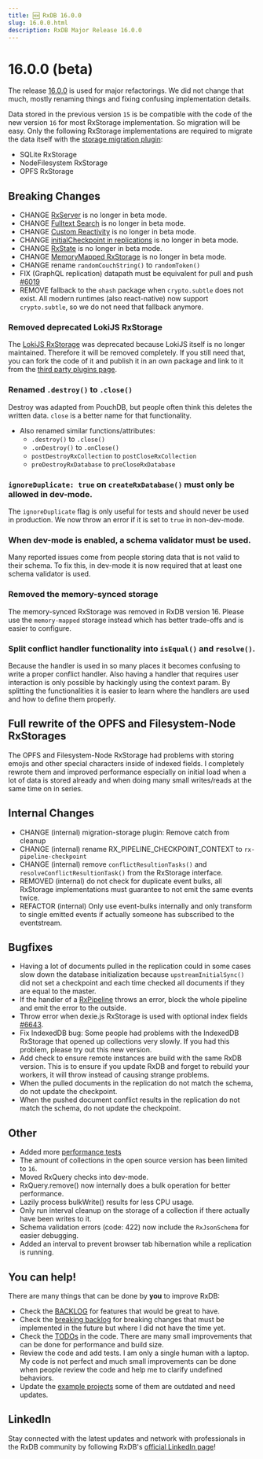 ```yaml
---
title: 🆕 RxDB 16.0.0
slug: 16.0.0.html
description: RxDB Major Release 16.0.0
---
```



# 16.0.0 (beta)

The release [16.0.0](https://rxdb.info/releases/16.0.0.html) is used for major refactorings. We did not change that much, mostly renaming things and fixing confusing implementation details.

Data stored in the previous version `15` is be compatible with the code of the new version `16` for most RxStorage implementation. So migration will be easy. 
Only the following RxStorage implementations are required to migrate the data itself with the [storage migration plugin](../migration-storage.md):
- SQLite RxStorage
- NodeFilesystem RxStorage
- OPFS RxStorage

## Breaking Changes
- CHANGE [RxServer](https://rxdb.info/rx-server.html) is no longer in beta mode.
- CHANGE [Fulltext Search](https://rxdb.info/fulltext-search.html) is no longer in beta mode.
- CHANGE [Custom Reactivity](https://rxdb.info/reactivity.html) is no longer in beta mode.
- CHANGE [initialCheckpoint in replications](https://rxdb.info/replication.html) is no longer in beta mode.
- CHANGE [RxState](https://rxdb.info/rx-state.html) is no longer in beta mode.
- CHANGE [MemoryMapped RxStorage](https://rxdb.info/rx-storage-memory-mapped.html) is no longer in beta mode.
- CHANGE rename `randomCouchString()` to `randomToken()`
- FIX (GraphQL replication) datapath must be equivalent for pull and push [#6019](https://github.com/pubkey/rxdb/pull/6019)
- REMOVE fallback to the `ohash` package when `crypto.subtle` does not exist. All modern runtimes (also react-native) now support `crypto.subtle`, so we do not need that fallback anymore.

### Removed deprecated LokiJS RxStorage

The [LokiJS RxStorage](https://rxdb.info/rx-storage-lokijs.html) was deprecated because LokiJS itself is no longer maintained. Therefore it will be removed completely. If you still need that, you can fork the code of it and publish it in an own package and link to it from the [third party plugins page](https://rxdb.info/third-party-plugins.html).

### Renamed `.destroy()` to `.close()`
Destroy was adapted from PouchDB, but people often think this deletes the written data. `close` is a better name for that functionality.
- Also renamed similar functions/attributes: 
  - `.destroy()` to `.close()`
  - `.onDestroy()` to `.onClose()`
  - `postDestroyRxCollection` to `postCloseRxCollection`
  - `preDestroyRxDatabase` to `preCloseRxDatabase`


### `ignoreDuplicate: true` on `createRxDatabase()` must only be allowed in dev-mode.
The `ignoreDuplicate` flag is only useful for tests and should never be used in production. We now throw an error if it is set to `true` in non-dev-mode.

### When dev-mode is enabled, a schema validator must be used.
Many reported issues come from people storing data that is not valid to their schema.
To fix this, in dev-mode it is now required that at least one schema validator is used.

### Removed the memory-synced storage

The memory-synced RxStorage was removed in RxDB version 16. Please use the `memory-mapped` storage instead which has better trade-offs and is easier to configure.

### Split conflict handler functionality into `isEqual()` and `resolve()`.

Because the handler is used in so many places it becomes confusing to write a proper conflict handler.
Also having a handler that requires user interaction is only possible by hackingly using the context param.
By splitting the functionalities it is easier to learn where the handlers are used and how to define them properly.

## Full rewrite of the OPFS and Filesystem-Node RxStorages

The OPFS and Filesystem-Node RxStorage had problems with storing emojis and other special characters inside of indexed fields.
I completely rewrote them and improved performance especially on initial load when a lot of data is stored already and when doing many small writes/reads at the same time on in series.


## Internal Changes

- CHANGE (internal) migration-storage plugin: Remove catch from cleanup
- CHANGE (internal) rename RX_PIPELINE_CHECKPOINT_CONTEXT to `rx-pipeline-checkpoint`
- CHANGE (internal) remove `conflictResultionTasks()` and `resolveConflictResultionTask()` from the RxStorage interface.
- REMOVED (internal) do not check for duplicate event bulks, all RxStorage implementations must guarantee to not emit the same events twice.
- REFACTOR (internal) Only use event-bulks internally and only transform to single emitted events if actually someone has subscribed to the eventstream.

## Bugfixes

- Having a lot of documents pulled in the replication could in some cases slow down the database initialization because `upstreamInitialSync()` did not set a checkpoint and each time checked all documents if they are equal to the master.
- If the handler of a [RxPipeline](../rx-pipeline.md) throws an error, block the whole pipeline and emit the error to the outside.
- Throw error when dexie.js RxStorage is used with optional index fields [#6643](https://github.com/pubkey/rxdb/pull/6643#issuecomment-2505310082).
- Fix IndexedDB bug: Some people had problems with the IndexedDB RxStorage that opened up collections very slowly. If you had this problem, please try out this new version.
- Add check to ensure remote instances are build with the same RxDB version. This is to ensure if you update RxDB and forget to rebuild your workers, it will throw instead of causing strange problems.
- When the pulled documents in the replication do not match the schema, do not update the checkpoint.
- When the pushed document conflict results in the replication do not match the schema, do not update the checkpoint.

## Other

- Added more [performance tests](https://rxdb.info/rx-storage-performance.html)
- The amount of collections in the open source version has been limited to `16`.
- Moved RxQuery checks into dev-mode.
- RxQuery.remove() now internally does a bulk operation for better performance.
- Lazily process bulkWrite() results for less CPU usage.
- Only run interval cleanup on the storage of a collection if there actually have been writes to it.
- Schema validation errors (code: 422) now include the `RxJsonSchema` for easier debugging.
- Added an interval to prevent browser tab hibernation while a replication is running.

## You can help!

There are many things that can be done by **you** to improve RxDB:

- Check the [BACKLOG](https://github.com/pubkey/rxdb/blob/master/orga/BACKLOG.md) for features that would be great to have.
- Check the [breaking backlog](https://github.com/pubkey/rxdb/blob/master/orga/before-next-major.md) for breaking changes that must be implemented in the future but where I did not have the time yet.
- Check the [TODOs](https://github.com/pubkey/rxdb/search?q=TODO) in the code. There are many small improvements that can be done for performance and build size.
- Review the code and add tests. I am only a single human with a laptop. My code is not perfect and much small improvements can be done when people review the code and help me to clarify undefined behaviors.
- Update the [example projects](https://github.com/pubkey/rxdb/tree/master/examples) some of them are outdated and need updates.

## LinkedIn

Stay connected with the latest updates and network with professionals in the RxDB community by following RxDB's [official LinkedIn page](https://www.linkedin.com/company/rxdb)!

